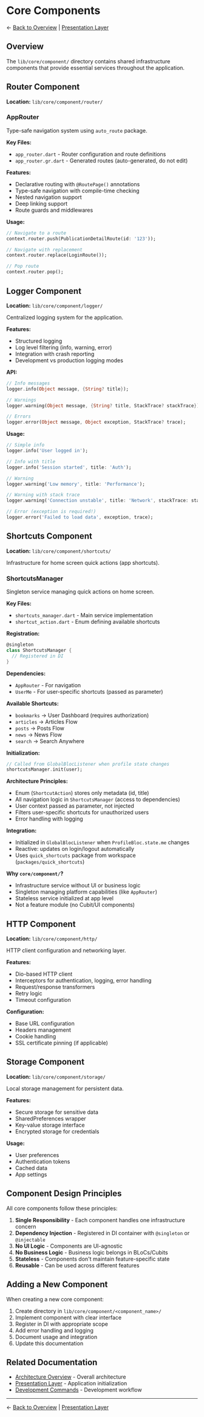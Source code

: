 # Core Components

← [Back to Overview](overview.md) | [Presentation Layer](presentation-layer.md)

## Overview

The `lib/core/component/` directory contains shared infrastructure components that provide essential services throughout the application.

## Router Component

**Location:** `lib/core/component/router/`

### AppRouter

Type-safe navigation system using `auto_route` package.

**Key Files:**
- `app_router.dart` - Router configuration and route definitions
- `app_router.gr.dart` - Generated routes (auto-generated, do not edit)

**Features:**
- Declarative routing with `@RoutePage()` annotations
- Type-safe navigation with compile-time checking
- Nested navigation support
- Deep linking support
- Route guards and middlewares

**Usage:**
```dart
// Navigate to a route
context.router.push(PublicationDetailRoute(id: '123'));

// Navigate with replacement
context.router.replace(LoginRoute());

// Pop route
context.router.pop();
```

## Logger Component

**Location:** `lib/core/component/logger/`

Centralized logging system for the application.

**Features:**
- Structured logging
- Log level filtering (info, warning, error)
- Integration with crash reporting
- Development vs production logging modes

**API:**
```dart
// Info messages
logger.info(Object message, {String? title});

// Warnings
logger.warning(Object message, {String? title, StackTrace? stackTrace});

// Errors
logger.error(Object message, Object exception, StackTrace? trace);
```

**Usage:**
```dart
// Simple info
logger.info('User logged in');

// Info with title
logger.info('Session started', title: 'Auth');

// Warning
logger.warning('Low memory', title: 'Performance');

// Warning with stack trace
logger.warning('Connection unstable', title: 'Network', stackTrace: stackTrace);

// Error (exception is required!)
logger.error('Failed to load data', exception, trace);
```

## Shortcuts Component

**Location:** `lib/core/component/shortcuts/`

Infrastructure for home screen quick actions (app shortcuts).

### ShortcutsManager

Singleton service managing quick actions on home screen.

**Key Files:**
- `shortcuts_manager.dart` - Main service implementation
- `shortcut_action.dart` - Enum defining available shortcuts

**Registration:**
```dart
@singleton
class ShortcutsManager {
  // Registered in DI
}
```

**Dependencies:**
- `AppRouter` - For navigation
- `UserMe` - For user-specific shortcuts (passed as parameter)

**Available Shortcuts:**
- `bookmarks` → User Dashboard (requires authorization)
- `articles` → Articles Flow
- `posts` → Posts Flow
- `news` → News Flow
- `search` → Search Anywhere

**Initialization:**
```dart
// Called from GlobalBlocListener when profile state changes
shortcutsManager.init(user);
```

**Architecture Principles:**
- Enum (`ShortcutAction`) stores only metadata (id, title)
- All navigation logic in `ShortcutsManager` (access to dependencies)
- User context passed as parameter, not injected
- Filters user-specific shortcuts for unauthorized users
- Error handling with logging

**Integration:**
- Initialized in `GlobalBlocListener` when `ProfileBloc.state.me` changes
- Reactive: updates on login/logout automatically
- Uses `quick_shortcuts` package from workspace (`packages/quick_shortcuts`)

**Why `core/component/`?**
- Infrastructure service without UI or business logic
- Singleton managing platform capabilities (like `AppRouter`)
- Stateless service initialized at app level
- Not a feature module (no Cubit/UI components)

## HTTP Component

**Location:** `lib/core/component/http/`

HTTP client configuration and networking layer.

**Features:**
- Dio-based HTTP client
- Interceptors for authentication, logging, error handling
- Request/response transformers
- Retry logic
- Timeout configuration

**Configuration:**
- Base URL configuration
- Headers management
- Cookie handling
- SSL certificate pinning (if applicable)

## Storage Component

**Location:** `lib/core/component/storage/`

Local storage management for persistent data.

**Features:**
- Secure storage for sensitive data
- SharedPreferences wrapper
- Key-value storage interface
- Encrypted storage for credentials

**Usage:**
- User preferences
- Authentication tokens
- Cached data
- App settings

## Component Design Principles

All core components follow these principles:

1. **Single Responsibility** - Each component handles one infrastructure concern
2. **Dependency Injection** - Registered in DI container with `@singleton` or `@injectable`
3. **No UI Logic** - Components are UI-agnostic
4. **No Business Logic** - Business logic belongs in BLoCs/Cubits
5. **Stateless** - Components don't maintain feature-specific state
6. **Reusable** - Can be used across different features

## Adding a New Component

When creating a new core component:

1. Create directory in `lib/core/component/<component_name>/`
2. Implement component with clear interface
3. Register in DI with appropriate scope
4. Add error handling and logging
5. Document usage and integration
6. Update this documentation

## Related Documentation

- [Architecture Overview](overview.md) - Overall architecture
- [Presentation Layer](presentation-layer.md) - Application initialization
- [Development Commands](../development/commands.md) - Development workflow

---

← [Back to Overview](overview.md) | [Presentation Layer](presentation-layer.md)

